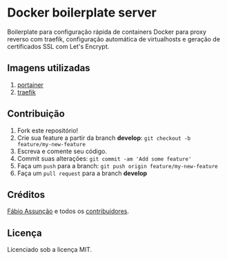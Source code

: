 # Docker boilerplate server

Boilerplate para configuração rápida de containers Docker para proxy reverso com traefik, configuração automática de virtualhosts e geração de certificados SSL com Let's Encrypt.

## Imagens utilizadas

1. [portainer](https://github.com/portainer/portainer)
2. [traefik](https://github.com/containous/traefik)

## Contribuição

1. Fork este repositório!
2. Crie sua feature a partir da branch **develop**: `git checkout -b feature/my-new-feature`
3. Escreva e comente seu código.
4. Commit suas alterações: `git commit -am 'Add some feature'`
5. Faça um `push` para a branch: `git push origin feature/my-new-feature`
6. Faça um `pull request` para a branch **develop**

## Créditos

[Fábio Assunção](https://github.com/fabioassuncao) e todos os [contribuidores](https://github.com/codions/docker-boilerplate-traefik-proxy/graphs/contributors).

## Licença

Licenciado sob a licença MIT.